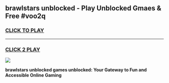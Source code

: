 
## brawlstars unblocked - Play Unblocked Gmaes & Free #voo2q
<h3>
<a href="https://news.freeplayer.one?title=brawlstars_unblocked&ref=24F">CLICK TO PLAY</a></h3>
<hr>

<h3>
<a href="https://news.freeplayer.one?title=brawlstars_unblocked&ref=24F">CLICK 2 PLAY</a>
  
</h3>

<a href="https://news.freeplayer.one?title=brawlstars_unblocked&ref=24F/"><img src="https://clearcache.store/games.png"></a>


**brawlstars unblocked games unblocked: Your Gateway to Fun and Accessible Online Gaming**
